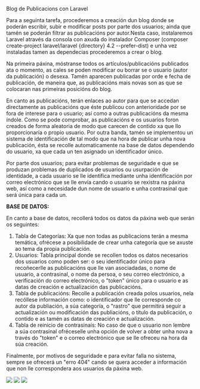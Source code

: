 Blog de Publicacions con Laravel



Para a seguinta tarefa, procederemos a creación dun blog donde se poderán escribir, subir e modificar posts por parte dos usuarios; ainda que tamén se poderán filtrar as publicacións por autor.Nesta caso, instalaremos Laravel através da consola con axuda do instalador Composer (composer create-project laravel/laravel {directory} 4.2 --prefer-dist) e unha vez instaladas tamen as dependecias procederemos a crear o blog.

Na primeira páxina, móstranse todos os artículos/publicacións publicados ata o momento, as cales se poden modificar ou borrar se o usuario (autor da publicación) o desexa. Tamén aparecen publicadas por orde e fecha de publicación, de maneira que, as publicacións mais novas son as que se colocaran nas primeiras posicións do blog. 

En canto as publicacións, terán enlaces ao autor para que se accedan directamente as publicacións que éste publicou con anterioridade por se fora de interese para o usuario; así como a outras publicacións da mesma índole. Como se pode comprobar, as publicacións e os usuarios foron creados de forma aleatoria de modo que carecen de contido xa que llo proporcionaría o propio usuario. Por outra banda, tamén se implementou un sistema de identificación de tal modo que na hora de publicar unha nova publicación, ésta se recolle automaticamente na base de datos dependendo do usuario, xa que cada un ten asignado un identificador único.

Por parte dos usuarios; para evitar problemas de seguridade e que se produzan problemas de duplicados de usuarios ou usurpación de identidade, a cada usuario se lle identifica mediante unha identificación por correo electrónico que se lle envía cando o usuario se rexistra na páxina web, así como a necesidade dun nome de usuario e unha contrasinal que será única para cada un.

**BASE DE DATOS:**

En canto a base de datos, recollerá todos os datos da páxina web que serán os seguintes:

1. Tabla de Categorías: Xa que non todas as publicacions terán a mesma temática, ofrécese a posibilidade de crear unha categoría que se axuste ao tema da propia publicación.
2. Usuarios: Tabla principal donde se recollen todos os datos necesarios dos usuarios como poden ser: o seu identificador único para recoñecerlle as publicacións que lle van asociadadas, o nome de usuario, a contrasinal, o nome da persoa, o seu correo electrónico, a verificación do correo electrónico, o "token" único para o usuario e as datas de creación e actualización das publicacións.
3. Tabla de publicacións: Recolle a publicación creada polos usuarios, nela recóllese información como: o identificador que lle corresponde co autor da publiación, a  súa categoría,  o "rastro" que permitirá seguir a actualización ou modificación das publiacións, o título da publicación, o contido e as tamén as datas de creación e actualización.
4. Tabla de reinicio de contrasinais: No caso de que o usuario non lembre a súa contrasinal ofréceselle unha opción de volver a obter unha nova a través do "token" e o correo electrónico que se lle ofreceu na hora da súa creación.

Finalmente, por motivos de seguridade e para evitar falla no sistema, sempre se ofrecerá un "erro 404" cando se quera acceder a información que non lle correspondera aos usuarios da páxina web.

<img src="https://user-images.githubusercontent.com/89069423/154221139-d42f0e59-3832-46a1-96e5-1502ec9b28f6.png"/>
<img src="https://user-images.githubusercontent.com/89069423/154221147-6bd9ad55-84c2-48c0-b57e-6e4357967781.png"/>
<img src="https://user-images.githubusercontent.com/89069423/154221153-355c499e-fa6f-4618-8747-6ef06d3a34c0.png"/>

